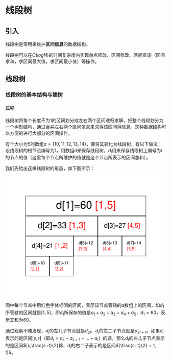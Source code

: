 # 线段树

## 引入

线段树是常用来维护**区间信息**的数据结构。

线段树可以在$O(logN)$的时间复杂度内实现单点修改、区间修改、区间查询（区间求和，求区间最大值，求区间最小值）等操作。

## 线段树

### 线段树的基本结构与建树

#### 过程

线段树将每个长度不为$1$的区间划分成左右两个区间递归求解，把整个线段划分为一个树形结构，通过合并左右两个区间信息来求得该区间得信息。这种数据结构可以方便的进行大部分的区间操作。

有个大小为$5$的数组$a=\{10,11,12,13,14\}$，要将其转化为线段树，有以下做法：设线段树的根节点编号为$1$，用数组$d$来保存线段树，$d_{i}$用来保存线段树上编号为$i$的节点的值（这里每个节点所维护的值就是这个节点所表示的区间总和）。

我们先给出这棵线段树的形态，如下图所示：

![alt text](image.png)

图中每个节点中用红色字体标明的区间，表示该节点管辖的$a$数组上的区间，如$d_{1}$所管辖的区间就是$[1,5]$，即$d_1$所保存的值是$a_1+a_2+a_3+a_4+a_5$，$d_1=60$，表示其和为$60$。

通过观察不难发现，$d_i$的左儿子节点就是$d_{2i}$，$d_i$的右二子节点就是$d_{2i+1}$。如果$d_i$表示的是区间$[s,t]$（即$d_i=a_s+a_{s+1}+...+a_{t}$）的话，那么$d_i$的左儿子节点表示的是区间$[s,\frac{s+t}{2}]$，$d_i$的右二子表示的是区间$[\frac{s+t}{2} + 1, t]$。


